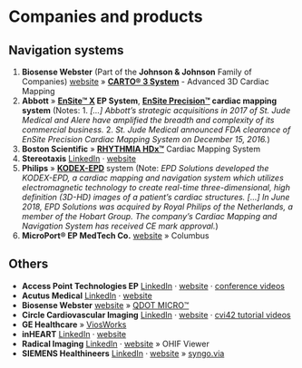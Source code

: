 # Companies and products

## Navigation systems

1. __Biosense Webster__ (Part of the __Johnson & Johnson__ Family of Companies) [website](https://www.jnjmedicaldevices.com/en-US/companies/biosensewebster) » __[CARTO® 3 System](https://www.biosensewebster.com/products/carto-3.aspx)__ - Advanced 3D Cardiac Mapping
1. __Abbott__ » __[EnSite™ X](https://www.cardiovascular.abbott/us/en/hcp/products/electrophysiology/mapping-systems/ensite-x/about.html) EP System__, __[EnSite Precision™](https://www.cardiovascular.abbott/us/en/hcp/products/electrophysiology/ensite-precision-cardiac-mapping-system.html) cardiac mapping system__ (Notes: 1. _\[...] Abbott’s strategic acquisitions in 2017 of St. Jude Medical and Alere have amplified the breadth and complexity of its commercial business._ 2. _St. Jude Medical announced FDA clearance of EnSite Precision Cardiac Mapping System on December 15, 2016._)
1. __Boston Scientific__ » __[RHYTHMIA HDx™](https://www.bostonscientific.com/en-US/medical-specialties/electrophysiology/cardiac-mapping-system.html)__ Cardiac Mapping System
1. __Stereotaxis__ [LinkedIn](https://www.linkedin.com/company/stereotaxis) · [website](http://www.stereotaxis.com)
1. __Philips__ » __[KODEX-EPD](https://www.usa.philips.com/healthcare/product/HC733015/kodex-epd-cardiac-imaging-and-mapping-system/)__ system (Note: _EPD Solutions developed the KODEX-EPD, a cardiac mapping and navigation system which utilizes electromagnetic technology to create real-time three-dimensional, high definition (3D-HD) images of a patient’s cardiac structures. [...] In June 2018, EPD Solutions was acquired by Royal Philips of the Netherlands, a member of the Hobart Group. The company’s Cardiac Mapping and Navigation System has received CE mark approval._)
1. __MicroPort® EP MedTech Co.__ [website](http://www.ep.microport.com) » Columbus

## Others

- __Access Point Technologies EP__ [LinkedIn](https://www.linkedin.com/company/access-point-technologies-ep) · [website](http://www.accesspointus.com) · [conference videos](https://www.accesspointus.com/videos)
- __Acutus Medical__ [LinkedIn](https://www.linkedin.com/company/acutus-medical-inc-/) · [website](https://www.acutusmedical.com/us)
- __Biosense Webster__ [website](https://www.jnjmedicaldevices.com/en-US/companies/biosensewebster) » [QDOT MICRO™](https://pubmed.ncbi.nlm.nih.gov/33977776/)
- __Circle Cardiovascular Imaging__ [LinkedIn](https://www.linkedin.com/company/circle-cardiovascular-imaging-inc.) · [website](http://www.circlecvi.com) · [cvi42 tutorial videos](https://www.youtube.com/playlist?list=PLBSFtK_IG_fRDJQMEt0k_sndgTNFKVR7b)
- __GE Healthcare__ » [ViosWorks](https://www.gehealthcare.com/products/magnetic-resonance-imaging/upgrades/viosworks)
- __inHEART__ [LinkedIn](https://www.linkedin.com/company/inheartmedical) · [website](https://www.inheart.fr)
- __Radical Imaging__ [LinkedIn](https://www.linkedin.com/company/radical-imaging) · [website](http://radicalimaging.com) » OHIF Viewer
- __SIEMENS Healthineers__ [LinkedIn](https://www.linkedin.com/company/siemens-healthineers) · [website](https://www.siemens-healthineers.com/healthcare-professionals) » [syngo.via](https://www.siemens-healthineers.com/medical-imaging-it/advanced-visualization-solutions/syngovia)
